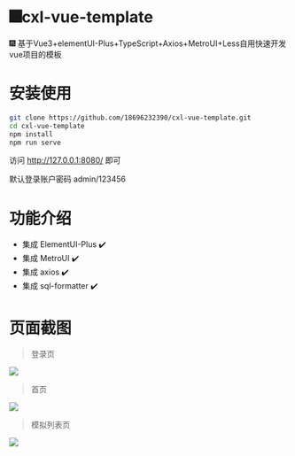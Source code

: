 # 🎆cxl-vue-template
🎆 基于Vue3+elementUI-Plus+TypeScript+Axios+MetroUI+Less自用快速开发vue项目的模板


# 安装使用


```bash
git clone https://github.com/18696232390/cxl-vue-template.git
cd cxl-vue-template
npm install
npm run serve
```

访问 http://127.0.0.1:8080/ 即可

默认登录账户密码 admin/123456



# 功能介绍
- 集成 ElementUI-Plus ✔️
- 集成 MetroUI ✔️
- 集成 axios ✔️
- 集成 sql-formatter ✔️








# 页面截图
> 登录页
<img src="https://img03.sogoucdn.com/app/a/100520146/11a0867d12576428d0dbacd39ed4e3fe"/>

> 首页
<img src="https://img02.sogoucdn.com/app/a/100520146/4c45443d9cb9fadcc38ff512bf887328"/>

> 模拟列表页
<img src="https://img04.sogoucdn.com/app/a/100520146/4dec3ef1cccf4653fe8d71f6602fd04a"/>
